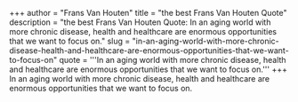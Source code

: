 +++
author = "Frans Van Houten"
title = "the best Frans Van Houten Quote"
description = "the best Frans Van Houten Quote: In an aging world with more chronic disease, health and healthcare are enormous opportunities that we want to focus on."
slug = "in-an-aging-world-with-more-chronic-disease-health-and-healthcare-are-enormous-opportunities-that-we-want-to-focus-on"
quote = '''In an aging world with more chronic disease, health and healthcare are enormous opportunities that we want to focus on.'''
+++
In an aging world with more chronic disease, health and healthcare are enormous opportunities that we want to focus on.
